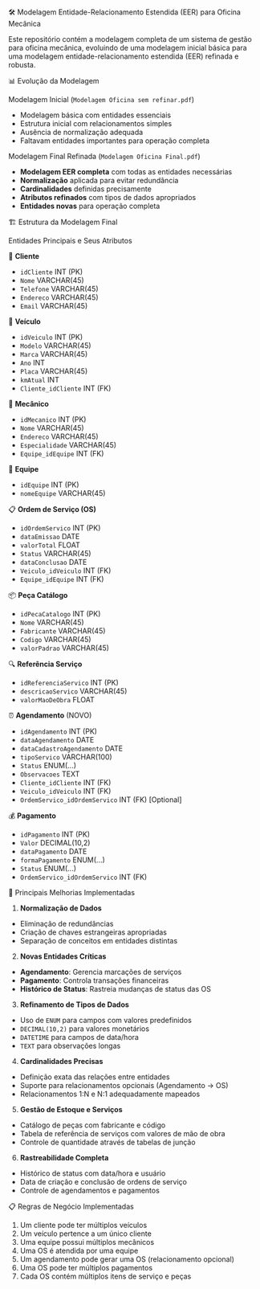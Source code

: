 🛠️ Modelagem Entidade-Relacionamento Estendida (EER) para Oficina Mecânica

Este repositório contém a modelagem completa de um sistema de gestão para oficina mecânica, evoluindo de uma modelagem inicial básica para uma modelagem entidade-relacionamento estendida (EER) refinada e robusta.

📊 Evolução da Modelagem

Modelagem Inicial (`Modelagem Oficina sem refinar.pdf`)
- Modelagem básica com entidades essenciais
- Estrutura inicial com relacionamentos simples
- Ausência de normalização adequada
- Faltavam entidades importantes para operação completa

Modelagem Final Refinada (`Modelagem Oficina Final.pdf`)
- **Modelagem EER completa** com todas as entidades necessárias
- **Normalização** aplicada para evitar redundância
- **Cardinalidades** definidas precisamente
- **Atributos refinados** com tipos de dados apropriados
- **Entidades novas** para operação completa

🏗️ Estrutura da Modelagem Final

Entidades Principais e Seus Atributos

👥 **Cliente**
- `idCliente` INT (PK)
- `Nome` VARCHAR(45)
- `Telefone` VARCHAR(45)
- `Endereco` VARCHAR(45)
- `Email` VARCHAR(45)

🚗 **Veículo**
- `idVeiculo` INT (PK)
- `Modelo` VARCHAR(45)
- `Marca` VARCHAR(45)
- `Ano` INT
- `Placa` VARCHAR(45)
- `kmAtual` INT
- `Cliente_idCliente` INT (FK)

🔧 **Mecânico**
- `idMecanico` INT (PK)
- `Nome` VARCHAR(45)
- `Endereco` VARCHAR(45)
- `Especialidade` VARCHAR(45)
- `Equipe_idEquipe` INT (FK)

👥 **Equipe**
- `idEquipe` INT (PK)
- `nomeEquipe` VARCHAR(45)

📋 **Ordem de Serviço (OS)**
- `idOrdemServico` INT (PK)
- `dataEmissao` DATE
- `valorTotal` FLOAT
- `Status` VARCHAR(45)
- `dataConclusao` DATE
- `Veiculo_idVeiculo` INT (FK)
- `Equipe_idEquipe` INT (FK)

📦 **Peça Catálogo**
- `idPecaCatalogo` INT (PK)
- `Nome` VARCHAR(45)
- `Fabricante` VARCHAR(45)
- `Codigo` VARCHAR(45)
- `valorPadrao` VARCHAR(45)

🔍 **Referência Serviço**
- `idReferenciaServico` INT (PK)
- `descricaoServico` VARCHAR(45)
- `valorMaoDeObra` FLOAT

⏰ **Agendamento** (NOVO)
- `idAgendamento` INT (PK)
- `dataAgendamento` DATE
- `dataCadastroAgendamento` DATE
- `tipoServico` VARCHAR(100)
- `Status` ENUM(...)
- `Observacoes` TEXT
- `Cliente_idCliente` INT (FK)
- `Veiculo_idVeiculo` INT (FK)
- `OrdemServico_idOrdemServico` INT (FK) [Optional]

💰 **Pagamento**
- `idPagamento` INT (PK)
- `Valor` DECIMAL(10,2)
- `dataPagamento` DATE
- `formaPagamento` ENUM(...)
- `Status` ENUM(...)
- `OrdemServico_idOrdemServico` INT (FK)

🎯 Principais Melhorias Implementadas

1. **Normalização de Dados**
- Eliminação de redundâncias
- Criação de chaves estrangeiras apropriadas
- Separação de conceitos em entidades distintas

2. **Novas Entidades Críticas**
- **Agendamento**: Gerencia marcações de serviços
- **Pagamento**: Controla transações financeiras
- **Histórico de Status**: Rastreia mudanças de status das OS

3. **Refinamento de Tipos de Dados**
- Uso de `ENUM` para campos com valores predefinidos
- `DECIMAL(10,2)` para valores monetários
- `DATETIME` para campos de data/hora
- `TEXT` para observações longas

4. **Cardinalidades Precisas**
- Definição exata das relações entre entidades
- Suporte para relacionamentos opcionais (Agendamento → OS)
- Relacionamentos 1:N e N:1 adequadamente mapeados

5. **Gestão de Estoque e Serviços**
- Catálogo de peças com fabricante e código
- Tabela de referência de serviços com valores de mão de obra
- Controle de quantidade através de tabelas de junção

6. **Rastreabilidade Completa**
- Histórico de status com data/hora e usuário
- Data de criação e conclusão de ordens de serviço
- Controle de agendamentos e pagamentos

📋 Regras de Negócio Implementadas

1. Um cliente pode ter múltiplos veículos
2. Um veículo pertence a um único cliente
3. Uma equipe possui múltiplos mecânicos
4. Uma OS é atendida por uma equipe
5. Um agendamento pode gerar uma OS (relacionamento opcional)
6. Uma OS pode ter múltiplos pagamentos
7. Cada OS contém múltiplos itens de serviço e peças

